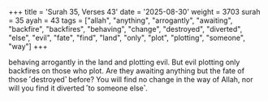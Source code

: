 +++
title = 'Surah 35, Verses 43'
date = '2025-08-30'
weight = 3703
surah = 35
ayah = 43
tags = ["allah", "anything", "arrogantly", "awaiting", "backfire", "backfires", "behaving", "change", "destroyed", "diverted", "else", "evil", "fate", "find", "land", "only", "plot", "plotting", "someone", "way"]
+++

behaving arrogantly in the land and plotting evil. But evil plotting only backfires on those who plot. Are they awaiting anything but the fate of those ˹destroyed˺ before? You will find no change in the way of Allah, nor will you find it diverted ˹to someone else˺.